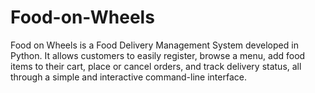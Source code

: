 # Food-on-Wheels
Food on Wheels is a Food Delivery Management System developed in Python. It allows customers to easily register, browse a menu, add food items to their cart, place or cancel orders, and track delivery status, all through a simple and interactive command-line interface.
